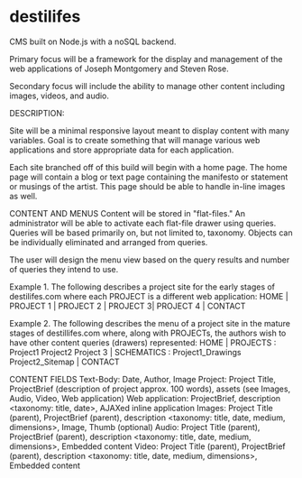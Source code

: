 # destilifes
CMS built on Node.js with a noSQL backend.

Primary focus will be a framework for the display and management of the web applications of Joseph Montgomery and Steven Rose. 

Secondary focus will include the ability to manage other content including images, videos, and audio.

DESCRIPTION:

Site will be a minimal responsive layout meant to display content with many variables. Goal is to create something that will manage various web applications and store appropriate data for each application. 

Each site branched off of this build will begin with a home page. The home page will contain a blog or text page containing the manifesto or statement or musings of the artist. This page should be able to handle in-line images as well. 

CONTENT AND MENUS
Content will be stored in "flat-files." An administrator will be able to activate each flat-file drawer using queries. Queries will be based primarily on, but not limited to, taxonomy. Objects can be individually eliminated and arranged from queries.

The user will design the menu view based on the query results and number of queries they intend to use. 

Example 1. The following describes a project site for the early stages of destilifes.com where each PROJECT is a different web application: HOME | PROJECT 1 | PROJECT 2 | PROJECT 3| PROJECT 4 | CONTACT

Example 2. The following describes the menu of a project site in the mature stages of destillifes.com where, along with PROJECTs, the authors wish to have other content queries (drawers) represented: 
HOME | PROJECTS : Project1 Project2 Project 3  | SCHEMATICS : Project1_Drawings Project2_Sitemap | CONTACT

CONTENT FIELDS
Text-Body: Date, Author, Image
Project: Project Title, ProjectBrief (description of project approx. 100 words), assets (see Images, Audio, Video, Web application)
Web application: ProjectBrief, description <taxonomy: title, date>, AJAXed inline application
Images: Project Title (parent), ProjectBrief (parent), description <taxonomy: title, date, medium, dimensions>, Image, Thumb (optional)
Audio: Project Title (parent), ProjectBrief (parent), description <taxonomy: title, date, medium, dimensions>, Embedded content
Video: Project Title (parent), ProjectBrief (parent), description <taxonomy: title, date, medium, dimensions>, Embedded content





